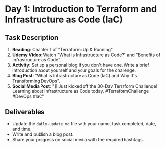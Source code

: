 # Day 1: Introduction to Terraform and Infrastructure as Code (IaC)

## Task Description

1. **Reading**: Chapter 1 of "Terraform: Up & Running".
2. **Udemy Video**: Watch "What is Infrastructure as Code?" and "Benefits of Infrastructure as Code".
3. **Activity**: Set up a personal blog if you don't have one. Write a brief introduction about yourself and your goals for the challenge.
4. **Blog Post**: "What is Infrastructure as Code (IaC) and Why It's Transforming DevOps".
5. **Social Media Post**: "🚀 Just kicked off the 30-Day Terraform Challenge! Learning about Infrastructure as Code today. #TerraformChallenge #DevOps #IaC"

## Deliverables

- Update the `daily-update.md` file with your name, task completed, date, and time.
- Write and publish a blog post.
- Share your progress on social media with the required hashtags.
